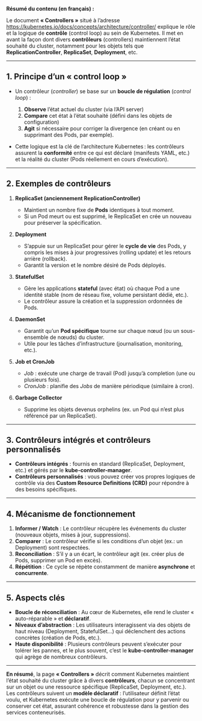 **Résumé du contenu (en français) :**

Le document **&laquo; Controllers &raquo;** situé à l’adresse <https://kubernetes.io/docs/concepts/architecture/controller/> explique le rôle et la logique de **contrôle** (control loop) au sein de Kubernetes. Il met en avant la façon dont divers **contrôleurs** (controllers) maintiennent l’état souhaité du cluster, notamment pour les objets tels que **ReplicationController**, **ReplicaSet**, **Deployment**, etc.

---

## 1. Principe d’un &laquo; control loop &raquo;

- Un contrôleur (*controller*) se base sur un **boucle de régulation** (*control loop*) :  
  1. **Observe** l’état actuel du cluster (via l’API server)  
  2. **Compare** cet état à l’état souhaité (défini dans les objets de configuration)  
  3. **Agit** si nécessaire pour corriger la divergence (en créant ou en supprimant des Pods, par exemple).

- Cette logique est la clé de l’architecture Kubernetes : les contrôleurs assurent la **conformité** entre ce qui est déclaré (manifests YAML, etc.) et la réalité du cluster (Pods réellement en cours d’exécution).

---

## 2. Exemples de contrôleurs

1. **ReplicaSet (anciennement ReplicationController)**  
   - Maintient un nombre fixe de **Pods** identiques à tout moment.  
   - Si un Pod meurt ou est supprimé, le ReplicaSet en crée un nouveau pour préserver la spécification.

2. **Deployment**  
   - S’appuie sur un ReplicaSet pour gérer le **cycle de vie** des Pods, y compris les mises à jour progressives (rolling update) et les retours arrière (rollback).  
   - Garantit la version et le nombre désiré de Pods déployés.

3. **StatefulSet**  
   - Gère les applications **stateful** (avec état) où chaque Pod a une identité stable (nom de réseau fixe, volume persistant dédié, etc.).  
   - Le contrôleur assure la création et la suppression ordonnées de Pods.

4. **DaemonSet**  
   - Garantit qu’un **Pod spécifique** tourne sur chaque nœud (ou un sous-ensemble de nœuds) du cluster.  
   - Utile pour les tâches d’infrastructure (journalisation, monitoring, etc.).

5. **Job et CronJob**  
   - *Job* : exécute une charge de travail (Pod) jusqu’à completion (une ou plusieurs fois).  
   - *CronJob* : planifie des *Jobs* de manière périodique (similaire à cron).

6. **Garbage Collector**  
   - Supprime les objets devenus orphelins (ex. un Pod qui n’est plus référencé par un ReplicaSet).

---

## 3. Contrôleurs intégrés et contrôleurs personnalisés

- **Contrôleurs intégrés** : fournis en standard (ReplicaSet, Deployment, etc.) et gérés par le **kube-controller-manager**.  
- **Contrôleurs personnalisés** : vous pouvez créer vos propres logiques de contrôle via des **Custom Resource Definitions (CRD)** pour répondre à des besoins spécifiques.  

---

## 4. Mécanisme de fonctionnement

1. **Informer / Watch** : Le contrôleur récupère les événements du cluster (nouveaux objets, mises à jour, suppressions).  
2. **Comparer** : Le contrôleur vérifie si les conditions d’un objet (ex.: un Deployment) sont respectées.  
3. **Reconciliation** : S’il y a un écart, le contrôleur agit (ex. créer plus de Pods, supprimer un Pod en excès).  
4. **Répétition** : Ce cycle se répète constamment de manière **asynchrone** et **concurrente**.

---

## 5. Aspects clés

- **Boucle de réconciliation** : Au cœur de Kubernetes, elle rend le cluster &laquo; auto-réparable &raquo; et **déclaratif**.  
- **Niveaux d’abstraction** : Les utilisateurs interagissent via des objets de haut niveau (Deployment, StatefulSet...) qui déclenchent des actions concrètes (création de Pods, etc.).  
- **Haute disponibilité** : Plusieurs contrôleurs peuvent s’exécuter pour tolérer les pannes, et le plus souvent, c’est le **kube-controller-manager** qui agrège de nombreux contrôleurs.  

---

**En résumé**, la page **&laquo; Controllers &raquo;** décrit comment Kubernetes maintient l’état souhaité du cluster grâce à divers **contrôleurs**, chacun se concentrant sur un objet ou une ressource spécifique (ReplicaSet, Deployment, etc.). Les contrôleurs suivent un **modèle déclaratif** : l’utilisateur définit l’état voulu, et Kubernetes exécute une boucle de régulation pour y parvenir ou conserver cet état, assurant cohérence et robustesse dans la gestion des services conteneurisés.